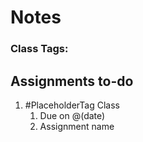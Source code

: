 # Notes
### Class Tags:

## Assignments to-do
1. #PlaceholderTag Class
	1. Due on @(date)
	2. Assignment name